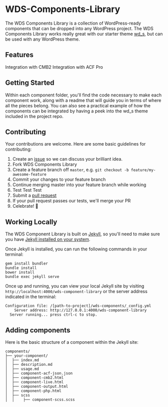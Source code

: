 # WDS-Components-Library

The WDS Components Library is a collection of WordPress-ready components that can be dropped into any WordPress project. The WDS Components Library works really great with our starter theme [wd_s](https://github.com/WebDevStudios/wd_s), but can be used with any WordPress theme.


## Features

Integration with CMB2
Integration with ACF Pro


## Getting Started

Within each component folder, you'll find the code necessary to make each component work, along with a readme that will guide you in terms of where all the pieces belong. You can also see a practical example of how the components can be integrated by having a peek into the wd_s theme included in the project repo.


## Contributing

Your contributions are welcome. Here are some basic guidelines for contributing:

1. Create an [issue](https://github.com/WebDevStudios/WDS-Components-Library/issues) so we can discuss your brilliant idea.
1. Fork WDS Components Library
1. Create a feature branch off `master`, e.g. `git checkout -b feature/my-awesome-feature`
1. Commit your changes to your feature branch
1. Continue merging master into your feature branch while working
1. Test Test Test
1. Submit a [pull request](https://github.com/WebDevStudios/WDS-Components-Library/pulls)
1. If your pull request passes our tests, we'll merge your PR
1. Celebrate! :beers:


## Working Locally

The WDS Component Library is built on [Jekyll](https://jekyllrb.com/), so you'll need to make sure you have [Jekyll installed on your system](https://jekyllrb.com/docs/installation/).

Once Jekyll is installed, you can run the following commands in your terminal:

```
gem install bundler
bundle install
bower install
bundle exec jekyll serve
```

Once up and running, you can view your local Jekyll site by visiting `http://localhost:4000/wds-component-library` or the server address indicated in the terminal:

```
Configuration file: /[path-to-project]/wds-components/_config.yml
	Server address: http://127.0.0.1:4000/wds-component-library
  Server running... press ctrl-c to stop.
```

## Adding components

Here is the basic structure of a component within the Jekyll site:

```
components/
├── your-component/  
│  ├── index.md
│  ├── description.md
│  ├── usage.md
│  ├── component-acf-json.json
│  ├── component-cmb2.html
│  ├── component-live.html
│  ├── component-output.html
│  ├── component-php.html
│  ├── scss
│  │	├── component-scss.scss
```
